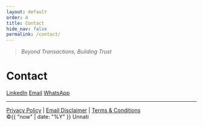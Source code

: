 ```yaml
---
layout: default
order: 4
title: Contact
hide_nav: false
permalink: /contact/
---
```


> _Beyond Transactions, Building Trust_

# Contact

<div class="footer-social">
    <a href="https://www.linkedin.com/company/unnati-ventures-fz-llc/" target="_blank" aria-label="LinkedIn"><i class="fab fa-linkedin-in"></i> LinkedIn</a>
    <a href="mailto:naveen@unnati.ae" target="_blank" aria-label="Email"><i class="fas fa-envelope"></i> Email</a>
    <a href="https://wa.me/971504584204?text=Hello%2C%20I%20would%20like%20to%20know%20more%20about%20Unnati" target="_blank" aria-label="WhatsApp"><i class="fab fa-whatsapp"></i> WhatsApp</a>
  </div>

  ---
  
  <div class="footer-links">
    <a href="{{ '/privacy_policy/' | relative_url }}">Privacy Policy</a>
    <span class="divider">|</span>
    <a href="{{ '/email_policy/' | relative_url }}">Email Disclaimer</a>
    <span class="divider">|</span>
    <a href="{{ '/tnc/' | relative_url }}">Terms & Conditions</a>
  </div>
  <div class="footer-copy">
    &copy;{{ "now" | date: "%Y" }} Unnati
  </div>
